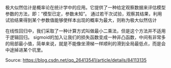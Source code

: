 
极大似然估计是概率论在统计学中的应用。它提供了一种给定观察数据来评估模型参数的方法，即：“模型已定，参数未知”。
通过若干次试验，观察其结果，利用试验结果得到某个参数值能够使样本出现的概率为最大，则称为极大似然估计

在线性回归中，我们采取了一种计算方式叫做最小二乘法，但是这个方法并不适用于逻辑回归。
sigmoid的加入让我们的损失函数变成一种非凸函数，中间有非常多的局部最小值，简单来说，就是不能像坐滑梯一样顺利的滑到全局最低点，而是会中途掉进某个坑里。

Source: https://blog.csdn.net/qq_26413541/article/details/84113135
